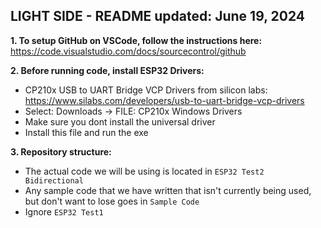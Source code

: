 ## LIGHT SIDE - README updated: June 19, 2024


**1. To setup GitHub on VSCode, follow the instructions here:** https://code.visualstudio.com/docs/sourcecontrol/github

**2. Before running code, install ESP32 Drivers:**
  - CP210x USB to UART Bridge VCP Drivers from silicon labs: https://www.silabs.com/developers/usb-to-uart-bridge-vcp-drivers
  - Select: Downloads -> FILE: CP210x Windows Drivers
  - Make sure you dont install the universal driver
  - Install this file and run the exe

**3. Repository structure:**
  - The actual code we will be using is located in ``ESP32 Test2 Bidirectional``
  - Any sample code that we have written that isn't currently being used, but don't want to lose goes in ``Sample Code``
  - Ignore ``ESP32 Test1``
